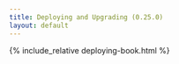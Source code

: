 ```yaml
---
title: Deploying and Upgrading (0.25.0)
layout: default
---
```


{% include_relative deploying-book.html %}
